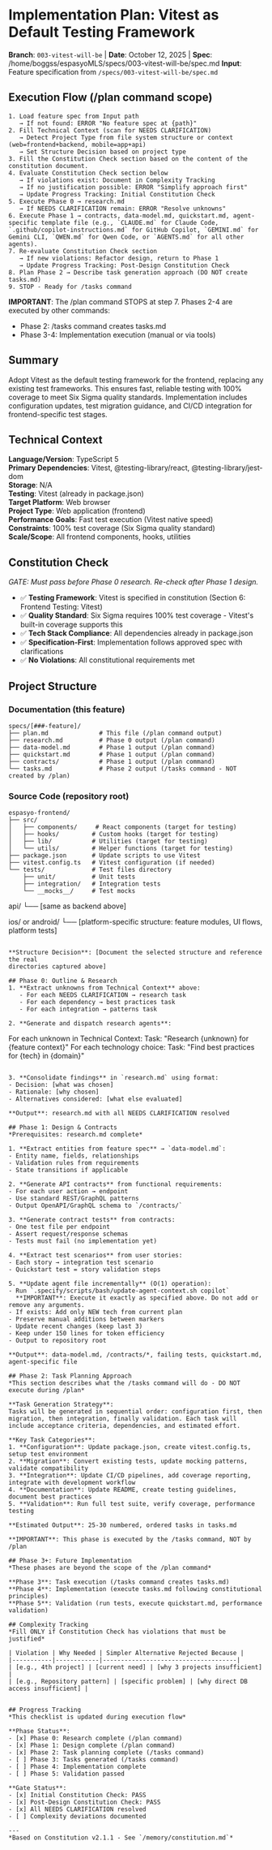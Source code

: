 
# Implementation Plan: Vitest as Default Testing Framework

**Branch**: `003-vitest-will-be` | **Date**: October 12, 2025 | **Spec**: /home/boggss/espasyoMLS/specs/003-vitest-will-be/spec.md
**Input**: Feature specification from `/specs/003-vitest-will-be/spec.md`

## Execution Flow (/plan command scope)
```
1. Load feature spec from Input path
   → If not found: ERROR "No feature spec at {path}"
2. Fill Technical Context (scan for NEEDS CLARIFICATION)
   → Detect Project Type from file system structure or context (web=frontend+backend, mobile=app+api)
   → Set Structure Decision based on project type
3. Fill the Constitution Check section based on the content of the constitution document.
4. Evaluate Constitution Check section below
   → If violations exist: Document in Complexity Tracking
   → If no justification possible: ERROR "Simplify approach first"
   → Update Progress Tracking: Initial Constitution Check
5. Execute Phase 0 → research.md
   → If NEEDS CLARIFICATION remain: ERROR "Resolve unknowns"
6. Execute Phase 1 → contracts, data-model.md, quickstart.md, agent-specific template file (e.g., `CLAUDE.md` for Claude Code, `.github/copilot-instructions.md` for GitHub Copilot, `GEMINI.md` for Gemini CLI, `QWEN.md` for Qwen Code, or `AGENTS.md` for all other agents).
7. Re-evaluate Constitution Check section
   → If new violations: Refactor design, return to Phase 1
   → Update Progress Tracking: Post-Design Constitution Check
8. Plan Phase 2 → Describe task generation approach (DO NOT create tasks.md)
9. STOP - Ready for /tasks command
```

**IMPORTANT**: The /plan command STOPS at step 7. Phases 2-4 are executed by other commands:
- Phase 2: /tasks command creates tasks.md
- Phase 3-4: Implementation execution (manual or via tools)

## Summary
Adopt Vitest as the default testing framework for the frontend, replacing any existing test frameworks. This ensures fast, reliable testing with 100% coverage to meet Six Sigma quality standards. Implementation includes configuration updates, test migration guidance, and CI/CD integration for frontend-specific test stages.

## Technical Context
**Language/Version**: TypeScript 5  
**Primary Dependencies**: Vitest, @testing-library/react, @testing-library/jest-dom  
**Storage**: N/A  
**Testing**: Vitest (already in package.json)  
**Target Platform**: Web browser  
**Project Type**: Web application (frontend)  
**Performance Goals**: Fast test execution (Vitest native speed)  
**Constraints**: 100% test coverage (Six Sigma quality standard)  
**Scale/Scope**: All frontend components, hooks, utilities

## Constitution Check
*GATE: Must pass before Phase 0 research. Re-check after Phase 1 design.*

- ✅ **Testing Framework**: Vitest is specified in constitution (Section 6: Frontend Testing: Vitest)
- ✅ **Quality Standard**: Six Sigma requires 100% test coverage - Vitest's built-in coverage supports this
- ✅ **Tech Stack Compliance**: All dependencies already in package.json
- ✅ **Specification-First**: Implementation follows approved spec with clarifications
- ✅ **No Violations**: All constitutional requirements met

## Project Structure

### Documentation (this feature)
```
specs/[###-feature]/
├── plan.md              # This file (/plan command output)
├── research.md          # Phase 0 output (/plan command)
├── data-model.md        # Phase 1 output (/plan command)
├── quickstart.md        # Phase 1 output (/plan command)
├── contracts/           # Phase 1 output (/plan command)
└── tasks.md             # Phase 2 output (/tasks command - NOT created by /plan)
```

### Source Code (repository root)
```
espasyo-frontend/
├── src/
│   ├── components/     # React components (target for testing)
│   ├── hooks/         # Custom hooks (target for testing)
│   ├── lib/           # Utilities (target for testing)
│   └── utils/         # Helper functions (target for testing)
├── package.json       # Update scripts to use Vitest
├── vitest.config.ts   # Vitest configuration (if needed)
└── tests/             # Test files directory
    ├── unit/          # Unit tests
    ├── integration/   # Integration tests
    └── __mocks__/     # Test mocks
```
api/
└── [same as backend above]

ios/ or android/
└── [platform-specific structure: feature modules, UI flows, platform tests]
```

**Structure Decision**: [Document the selected structure and reference the real
directories captured above]

## Phase 0: Outline & Research
1. **Extract unknowns from Technical Context** above:
   - For each NEEDS CLARIFICATION → research task
   - For each dependency → best practices task
   - For each integration → patterns task

2. **Generate and dispatch research agents**:
   ```
   For each unknown in Technical Context:
     Task: "Research {unknown} for {feature context}"
   For each technology choice:
     Task: "Find best practices for {tech} in {domain}"
   ```

3. **Consolidate findings** in `research.md` using format:
   - Decision: [what was chosen]
   - Rationale: [why chosen]
   - Alternatives considered: [what else evaluated]

**Output**: research.md with all NEEDS CLARIFICATION resolved

## Phase 1: Design & Contracts
*Prerequisites: research.md complete*

1. **Extract entities from feature spec** → `data-model.md`:
   - Entity name, fields, relationships
   - Validation rules from requirements
   - State transitions if applicable

2. **Generate API contracts** from functional requirements:
   - For each user action → endpoint
   - Use standard REST/GraphQL patterns
   - Output OpenAPI/GraphQL schema to `/contracts/`

3. **Generate contract tests** from contracts:
   - One test file per endpoint
   - Assert request/response schemas
   - Tests must fail (no implementation yet)

4. **Extract test scenarios** from user stories:
   - Each story → integration test scenario
   - Quickstart test = story validation steps

5. **Update agent file incrementally** (O(1) operation):
   - Run `.specify/scripts/bash/update-agent-context.sh copilot`
     **IMPORTANT**: Execute it exactly as specified above. Do not add or remove any arguments.
   - If exists: Add only NEW tech from current plan
   - Preserve manual additions between markers
   - Update recent changes (keep last 3)
   - Keep under 150 lines for token efficiency
   - Output to repository root

**Output**: data-model.md, /contracts/*, failing tests, quickstart.md, agent-specific file

## Phase 2: Task Planning Approach
*This section describes what the /tasks command will do - DO NOT execute during /plan*

**Task Generation Strategy**:
Tasks will be generated in sequential order: configuration first, then migration, then integration, finally validation. Each task will include acceptance criteria, dependencies, and estimated effort.

**Key Task Categories**:
1. **Configuration**: Update package.json, create vitest.config.ts, setup test environment
2. **Migration**: Convert existing tests, update mocking patterns, validate compatibility
3. **Integration**: Update CI/CD pipelines, add coverage reporting, integrate with development workflow
4. **Documentation**: Update README, create testing guidelines, document best practices
5. **Validation**: Run full test suite, verify coverage, performance testing

**Estimated Output**: 25-30 numbered, ordered tasks in tasks.md

**IMPORTANT**: This phase is executed by the /tasks command, NOT by /plan

## Phase 3+: Future Implementation
*These phases are beyond the scope of the /plan command*

**Phase 3**: Task execution (/tasks command creates tasks.md)  
**Phase 4**: Implementation (execute tasks.md following constitutional principles)  
**Phase 5**: Validation (run tests, execute quickstart.md, performance validation)

## Complexity Tracking
*Fill ONLY if Constitution Check has violations that must be justified*

| Violation | Why Needed | Simpler Alternative Rejected Because |
|-----------|------------|-------------------------------------|
| [e.g., 4th project] | [current need] | [why 3 projects insufficient] |
| [e.g., Repository pattern] | [specific problem] | [why direct DB access insufficient] |


## Progress Tracking
*This checklist is updated during execution flow*

**Phase Status**:
- [x] Phase 0: Research complete (/plan command)
- [x] Phase 1: Design complete (/plan command)
- [x] Phase 2: Task planning complete (/tasks command)
- [ ] Phase 3: Tasks generated (/tasks command)
- [ ] Phase 4: Implementation complete
- [ ] Phase 5: Validation passed

**Gate Status**:
- [x] Initial Constitution Check: PASS
- [x] Post-Design Constitution Check: PASS
- [x] All NEEDS CLARIFICATION resolved
- [ ] Complexity deviations documented

---
*Based on Constitution v2.1.1 - See `/memory/constitution.md`*

